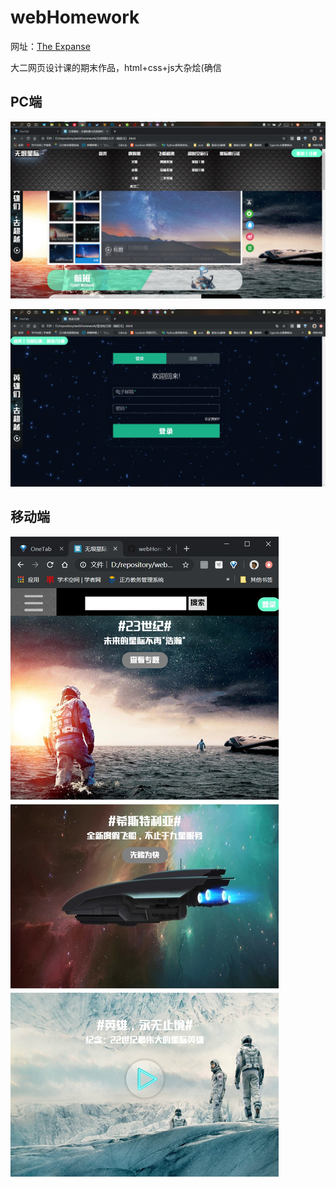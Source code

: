 # webHomework
网址：[The Expanse](https://www.lifeisgg.online/expanse/无垠星际主页（响应式）.html)

大二网页设计课的期末作品，html+css+js大杂烩(确信

## PC端

![](images/web1.png)

![](images/web2.jpg)

## 移动端

![](images/web3.jpg)

